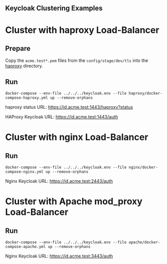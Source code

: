 Keycloak Clustering Examples
----

# Cluster with haproxy Load-Balancer 

## Prepare

Copy the `acme.test*.pem` files from the `config/stage/dev/tls` into the [haproxy](haproxy) directory.

## Run 
```
docker-compose --env-file ../../../keycloak.env --file haproxy/docker-compose-haproxy.yml up --remove-orphans
```

haproxy status URL: https://id.acme.test:1443/haproxy?status

HAProxy Keycloak URL: https://id.acme.test:1443/auth

# Cluster with nginx Load-Balancer

## Run
```
docker-compose --env-file ../../../keycloak.env --file nginx/docker-compose-nginx.yml up --remove-orphans
```

Nginx Keycloak URL: https://id.acme.test:2443/auth

# Cluster with Apache mod_proxy Load-Balancer

## Run
```
docker-compose --env-file ../../../keycloak.env --file apache/docker-compose-apache.yml up --remove-orphans
```

Nginx Keycloak URL: https://id.acme.test:3443/auth